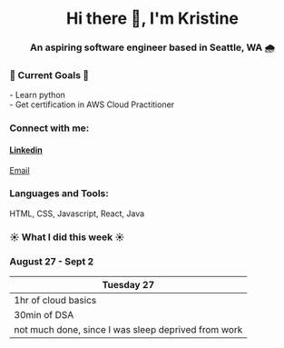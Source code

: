 <h1 align="center">Hi there 👋, I'm Kristine</h1>
<h3 align="center">An aspiring software engineer based in Seattle, WA 🌧️</h3>

<h3>💚 Current Goals 💚</h3>
- Learn python <br>
- Get certification in AWS Cloud Practitioner

<h3 align="left">Connect with me:</h3>
<p alignt="left" class="social__links">
<a href="https://www.linkedin.com/in/kristine-bermoy-9252021bb/" target="blank"><h4>Linkedin</h4></a> 
<a href="mailto:kbermoy02@gmail.com">Email</a>
</p>

<h3 align="left">Languages and Tools:</h3>
<span>HTML, CSS, Javascript, React, Java</span>

### ☀️ What I did this week ☀️
<h3>August 27 - Sept 2</h3>

| Tuesday 27 |
|------------|
|1hr of cloud basics |
|30min of DSA |
| not much done, since I was sleep deprived from work |

